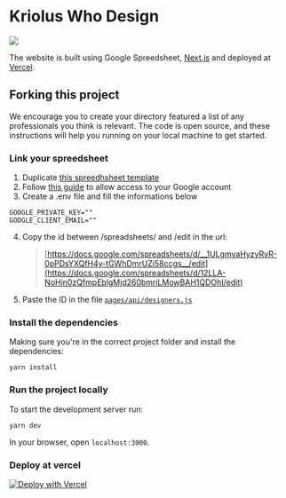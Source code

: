 # Kriolus Who Design

![](https://drive.google.com/file/d/1ZubzljZq2636XZy117QyhLK74z6046g_/view)

The website is built using Google Spreedsheet, [Next.js](https://nextjs.org/) and deployed at [Vercel](https://vercel.com/).

## Forking this project

We encourage you to create your directory featured a list of any professionals you think is relevant. The code is open source, and these instructions will help you running on your local machine to get started.

### Link your spreedsheet

1. Duplicate [this spreedhsheet template](https://docs.google.com/spreadsheets/d/1ULgmyaHyzyRvR-0pPDsYXQfH4y-tGWhDmrUZi58ccgs/edit)
2. Follow [this guide](https://nanonets.com/blog/how-to-use-google-sheets-as-a-database/) to allow access to your Google account
3. Create a .env file and fill the informations below
```
GOOGLE_PRIVATE_KEY=""
GOOGLE_CLIENT_EMAIL=""
```
4. Copy the id between /spreadsheets/ and /edit in the url: 
	> [https://docs.google.com/spreadsheets/d/__1ULgmyaHyzyRvR-0pPDsYXQfH4y-tGWhDmrUZi58ccgs__/edit](https://docs.google.com/spreadsheets/d/12LLA-NoHin0zQfmpEblgMjd260bmriLMowBAH1QDOhI/edit)
5. Paste the ID in the file [`pages/api/designers.js`](https://github.com/zehfernandes/brazilianswhodesign/blob/main/pages/api/designers.js)

### Install the dependencies

Making sure you're in the correct project folder and install the dependencies:

```
yarn install
```

### Run the project locally

To start the development server run:

```
yarn dev
```

In your browser, open `localhost:3000`.


### Deploy at vercel

[![Deploy with Vercel](https://vercel.com/button)](https://vercel.com/import/project?template=https%3A%2F%2Fgithub.com%2Fzehfernandes%2Fbrazilianswhodesign)


